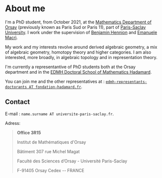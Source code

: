 # About me

I'm a PhD student, from October 2021, at the [Mathematics Department of Orsay](https://www.imo.universite-paris-saclay.fr/en/) (previously known as Paris Sud or Paris 11), part of [Paris-Saclay University](https://www.universite-paris-saclay.fr/en). I work under the supervision of [Benjamin Hennion](https://www.imo.universite-paris-saclay.fr/~hennion/) and [Emanuele Macrì](https://www.imo.universite-paris-saclay.fr/~macri/).

My work and my interests revolve around derived algebraic geometry, a mix of algebraic geometry, homotopy theory and higher categories. I am also interested, more broadly, in algebraic topology and in representation theory.

I'm currently a representantive of PhD students both at the Orsay department and in the [EDMH Doctoral School of Mathematics Hadamard](https://www.universite-paris-saclay.fr/ecoles-doctorales/ecole-doctorale-de-mathematiques-hadamard-edmh).

You can join me and the other representatives at : [`edmh-representants-doctorants AT fondation-hadamard.fr`](mailto:edmh-representants-doctorants@fondation-hadamard.fr).

## Contact

E-mail : `name.surname AT universite-paris-saclay.fr`.

Adress:
> **Office 3R15** 
>
> Institut de Mathématiques d'Orsay
>
> Bâtiment 307 rue Michel Magat
>
> Faculté des Sciences d’Orsay - Université Paris-Saclay
>
> F-91405 Orsay Cedex -- FRANCE
